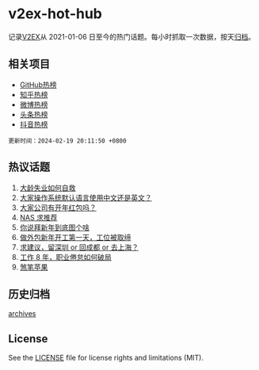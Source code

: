 # v2ex-hot-hub

 记录[V2EX](https://www.v2ex.com/)从 2021-01-06 日至今的热门话题。每小时抓取一次数据，按天[归档](archives)。
 
 ## 相关项目

- [GitHub热榜](https://github.com/snaildev/github-hot-hub)
- [知乎热榜](https://github.com/snaildev/zhihu-hot-hub)
- [微博热榜](https://github.com/snaildev/weibo-hot-hub)
- [头条热榜](https://github.com/snaildev/toutiao-hot-hub)
- [抖音热榜](https://github.com/snaildev/douyin-hot-hub)


 `更新时间：2024-02-19 20:11:50 +0800`

## 热议话题

1. [大龄失业如何自救](https://www.v2ex.com/t/1016391)
1. [大家操作系统默认语言使用中文还是英文？](https://www.v2ex.com/t/1016405)
1. [大家公司有开年红包吗？](https://www.v2ex.com/t/1016407)
1. [NAS 求推荐](https://www.v2ex.com/t/1016490)
1. [你说拜新年到底图个啥](https://www.v2ex.com/t/1016467)
1. [做外包新年开工第一天，工位被取缔](https://www.v2ex.com/t/1016412)
1. [求建议，留深圳 or 回成都 or 去上海？](https://www.v2ex.com/t/1016551)
1. [工作 8 年，职业倦怠如何破局](https://www.v2ex.com/t/1016579)
1. [煞笔苹果](https://www.v2ex.com/t/1016364)

## 历史归档

[archives](archives)

## License

See the [LICENSE](LICENSE) file for license rights and limitations (MIT).
